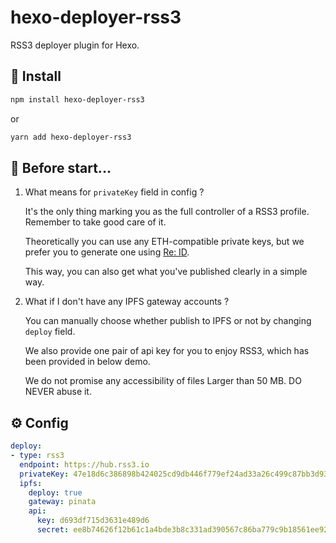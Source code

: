 # hexo-deployer-rss3

RSS3 deployer plugin for Hexo.

## 🎁 Install

``` sh
npm install hexo-deployer-rss3
```

or

``` sh
yarn add hexo-deployer-rss3
```

## 💎 Before start...

1. What means for `privateKey` field in config ?

    It's the only thing marking you as the full controller of a RSS3 profile. Remember to take good care of it. 
    
    Theoretically you can use any ETH-compatible private keys, but we prefer you to generate one using [Re: ID](https://github.com/NaturalSelectionLabs/Re-ID).
    
    This way, you can also get what you've published clearly in a simple way.

2. What if I don't have any IPFS gateway accounts ?
  
    You can manually choose whether publish to IPFS or not by changing `deploy` field.
    
    We also provide one pair of api key for you to enjoy RSS3, which has been provided in below demo.
    
    We do not promise any accessibility of files Larger than 50 MB. DO NEVER abuse it.


## ⚙️ Config

``` yaml
deploy:
- type: rss3
  endpoint: https://hub.rss3.io
  privateKey: 47e18d6c386898b424025cd9db446f779ef24ad33a26c499c87bb3d9372540ba
  ipfs:
    deploy: true
    gateway: pinata
    api:
      key: d693df715d3631e489d6
      secret: ee8b74626f12b61c1a4bde3b8c331ad390567c86ba779c9b18561ee92c1cbff0
```
